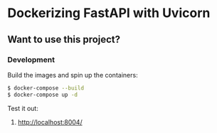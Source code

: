 # Dockerizing FastAPI with Uvicorn

## Want to use this project?

### Development

Build the images and spin up the containers:

```sh
$ docker-compose --build
$ docker-compose up -d 
```

Test it out:

1. [http://localhost:8004/](http://localhost:8004/)